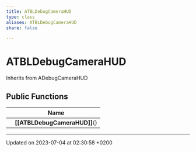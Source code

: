 ```yaml
---
title: ATBLDebugCameraHUD
type: class
aliases: ATBLDebugCameraHUD
share: false

---
```


# ATBLDebugCameraHUD





Inherits from ADebugCameraHUD

## Public Functions

|                | Name           |
| -------------- | -------------- |
| | **[[ATBLDebugCameraHUD]]**() |

-------------------------------

Updated on 2023-07-04 at 02:30:58 +0200